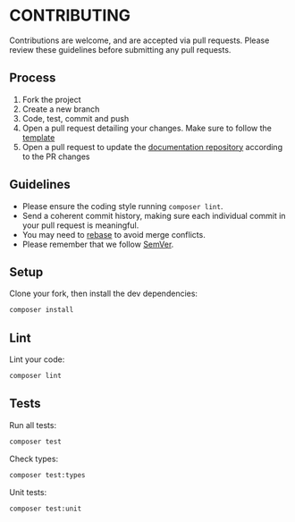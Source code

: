 # CONTRIBUTING

Contributions are welcome, and are accepted via pull requests.
Please review these guidelines before submitting any pull requests.

## Process

1. Fork the project
2. Create a new branch
3. Code, test, commit and push
4. Open a pull request detailing your changes. Make sure to follow the [template](.github/PULL_REQUEST_TEMPLATE.md)
5. Open a pull request to update the [documentation repository](https://github.com/defstudio/pest-plugin-laravel-expectations-docs) according to the PR changes
## Guidelines

* Please ensure the coding style running `composer lint`.
* Send a coherent commit history, making sure each individual commit in your pull request is meaningful.
* You may need to [rebase](https://git-scm.com/book/en/v2/Git-Branching-Rebasing) to avoid merge conflicts.
* Please remember that we follow [SemVer](http://semver.org/).

## Setup

Clone your fork, then install the dev dependencies:
```bash
composer install
```
## Lint

Lint your code:
```bash
composer lint
```
## Tests

Run all tests:
```bash
composer test
```

Check types:
```bash
composer test:types
```

Unit tests:
```bash
composer test:unit
```
